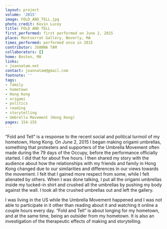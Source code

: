 ```yaml
---
layout: project
volume: '2015'
image: FOLD_AND_TELL.jpg
photo_credit: Kevin Lucey
title: FOLD AND TELL
first_performed: first performed on June 2, 2015
place: Montserrat Gallery, Beverly, MA
times_performed: performed once in 2015
contributor: JOANNA TAM
collaborators: []
home: Boston, MA
links:
- joannatam.net
contact: joannatam@gmail.com
footnote: ''
tags:
- family
- hometown
- Hong Kong
- origami
- politics
- reading
- storytelling
- Umbrella Movement (Hong Kong)
pages: 154-155
---
```


“Fold and Tell” is a response to the recent social and political turmoil of my hometown, Hong Kong. On June 2, 2015 I began making origami umbrellas, something that protesters and supporters of the Umbrella Movement often made during the 79 days of the Occupy, before the performance officially started. I did that for about five hours. I then shared my story with the audience about how the relationships with my friends and family in Hong Kong changed due to our similarities and differences in our views towards the movement. I felt that I gained more respect from some, while I felt alienated by others. When I was done talking, I put all the origami umbrellas inside my tucked-in shirt and crushed all the umbrellas by pushing my body against the wall. I took all the crushed umbrellas out and left the gallery.

I was living in the US while the Umbrella Movement happened and I was not able to participate in it other than reading about it and watching it online a couple hours every day. “Fold and Tell” is about longing for my hometown, and at the same time, being an outsider from my hometown. It is also an investigation of the therapeutic effects of making and storytelling.
